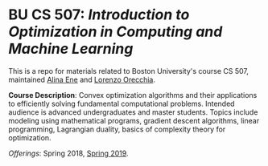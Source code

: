 # BU CS 507: _Introduction to Optimization in Computing and Machine Learning_

This is a repo for materials related to Boston University's course CS 507, maintained [Alina Ene] and [Lorenzo Orecchia].

__Course Description__: Convex optimization algorithms and their applications to efficiently solving fundamental computational problems. Intended audience is advanced undergraduates and master students. Topics include modeling using mathematical programs, gradient descent algorithms, linear programming, Lagrangian duality, basics of complexity theory for optimization.

_Offerings_: Spring 2018, [Spring 2019](https://piazza.com/bu/spring2019/cs507/home).	

[Alina Ene]: http://cs-people.bu.edu/aene/
[Lorenzo Orecchia]: http://cs-people.bu.edu/orecchia/index.html

